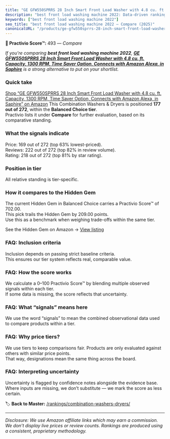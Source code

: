 ```yaml
---
title: "GE GFW550SPRRS 28 Inch Smart Front Load Washer with 4.8 cu. ft. Capacity, 1300 RPM, Time Saver Option, Connects with Amazon Alexa, in Saphire"
description: "best front load washing machine 2022: Data-driven ranking using the Practivio Score™. Positioned by quality, value, demand, findability, momentum."
keywords: ["best front load washing machine 2022"]
seo_title: "best front load washing machine 2022 — Compare (2025)"
canonicalURL: "/products/ge-gfw550sprrs-28-inch-smart-front-load-washer-with-48-cu-ft-capacity-1300-rpm-time-saver-option-connects-with-amazon-alexa-in-saphire-B0BNZDB75Z/"
---
```


**🛒 Practivio Score™:** 493 — _Compare_


*If you're comparing **best front load washing machine 2022**, **[GE GFW550SPRRS 28 Inch Smart Front Load Washer with 4.8 cu. ft. Capacity, 1300 RPM, Time Saver Option, Connects with Amazon Alexa, in Saphire](https://www.amazon.com/dp/B0BNZDB75Z?tag=practivio-20)** is a strong alternative to put on your shortlist.*
### Quick take
[Shop “GE GFW550SPRRS 28 Inch Smart Front Load Washer with 4.8 cu. ft. Capacity, 1300 RPM, Time Saver Option, Connects with Amazon Alexa, in Saphire” on Amazon](https://www.amazon.com/dp/B0BNZDB75Z?tag=practivio-20)
This Combination Washers & Dryers is positioned **177 out of 272**, within the **Balanced Choice tier**.  
Practivio lists it under **Compare** for further evaluation, based on its comparative standing.

### What the signals indicate
Price: 169 out of 272 (top 63% lowest-priced).  
Reviews: 222 out of 272 (top 82% in review volume).  
Rating: 218 out of 272 (top 81% by star rating).  

### Position in tier
All relative standing is tier-specific.

### How it compares to the Hidden Gem
The current Hidden Gem in Balanced Choice carries a Practivio Score™ of 702.00.  
This pick trails the Hidden Gem by 209.00 points.  
Use this as a benchmark when weighing trade-offs within the same tier.  

See the Hidden Gem on Amazon → [View listing](https://www.amazon.com/dp/B0D4282T95?tag=practivio-20)

### FAQ: Inclusion criteria
Inclusion depends on passing strict baseline criteria.  
This ensures our tier system reflects real, comparable value.

### FAQ: How the score works
We calculate a 0–100 Practivio Score™ by blending multiple observed signals within each tier.  
If some data is missing, the score reflects that uncertainty.

### FAQ: What “signals” means here
We use the word “signals” to mean the combined observational data used to compare products within a tier.

### FAQ: Why price tiers?
We use tiers to keep comparisons fair. Products are only evaluated against others with similar price points.  
That way, designations mean the same thing across the board.

### FAQ: Interpreting uncertainty
Uncertainty is flagged by confidence notes alongside the evidence base.  
Where inputs are missing, we don’t substitute — we mark the score as less certain.

<!-- Missing template for Compare/CompareWithinPriceClass -->


🏷️ **Back to Master:** [/rankings/combination-washers-dryers/](/rankings/combination-washers-dryers/)

---
_Disclosure: We use Amazon affiliate links which may earn a commission. We don’t display live prices or review counts. Rankings are produced using a consistent, proprietary methodology._
